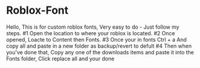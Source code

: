 # Roblox-Font
Hello, This is for custom roblox fonts, Very easy to do - Just follow my steps.
#1 Open the location to where your roblox is located.
#2 Once opened, Loacte to Content then Fonts.
#3 Once your in fonts Ctrl + a And copy all and paste in a new folder as backup/revert to defult
#4 Then when you've done that, Copy any one of the downloads items and paste it into the Fonts folder, Click replace all and your done
